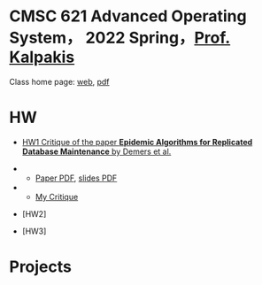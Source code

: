 # CMSC 621 Advanced Operating System， 2022 Spring，[Prof. Kalpakis](https://www.csee.umbc.edu/~kalpakis/)


Class home page: [web](https://www.csee.umbc.edu/~kalpakis/courses/621-sp22/cmsc621.php), [pdf](./doc/homepage.pdf)

# HW
- [HW1 Critique of the paper **Epidemic Algorithms for Replicated Database Maintenance** by Demers et al.](./doc/hw1)
- - [Paper PDF](./doc/hw1/p1-demers.pdf), [slides PDF](doc/hw1/slides.pdf)
- - [My Critique]()

- [HW2]

- [HW3]

# Projects


